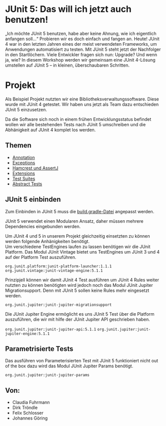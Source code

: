 
# JUnit 5: Das will ich jetzt auch benutzen!

„Ich möchte JUnit 5 benutzen, habe aber keine Ahnung, wie ich eigentlich anfangen soll...“
Probieren wir es doch einfach und fangen an. Heute!
JUnit 4 war in den letzten Jahren eines der meist verwendeten Frameworks, um Anwendungen automatisiert zu testen. Mit JUnit 5 steht jetzt der Nachfolger in den Startlöchern. Viele Entwickler fragen sich nun: Upgrade? Und wenn ja, wie?
In diesem Workshop werden wir gemeinsam eine JUnit 4-Lösung umstellen auf JUnit 5 – in kleinen, überschaubaren Schritten.

# Projekt
Als Beispiel Projekt nutzten wir eine Bibliotheksverwaltungssoftware.
Diese wurde mit JUnit 4 getestet. Wir haben uns jetzt als Team dazu entschieden JUnit 5 einzusetzen.

Da die Software sich noch in einem frühen Entwicklungsstatus befindet wollen wir alle bestehenden Tests nach JUnit 5 umschreiben und die Abhänigkeit auf JUnit 4 komplet los werden.

## Themen

* [Annotation](files/Annotations.md)
* [Exceptions](files/ExpectedException.md)
* [Hamcrest und AssertJ](files/hamcrest.md)
* [Extensions](files/extensions.md)
* [Test Suites](files/Testsuites.md)
* [Abstract Tests](files/abstractTests.md)

## JUnit 5 einbinden
Zum Einbinden in JUnit 5 muss die [build.gradle-Datei](build.gradle) angepasst werden.

JUnit 5 verwendet einen Modularen Ansatz, daher müssen mehrere Dependencies eingebunden werden.

 Um JUnit 4 und 5 in unserem Projekt gleichzeitig einsetzten zu können werden folgende Anhänigkeiten benötigt.  
 Um verschiedene TestEngines laufen zu lassen benötigen wir die JUnit Platform.
 Das Modul JUnit Vintage bietet uns TestEngines um JUnit 3 und 4 auf der Platform Test auszuführen.
   
 `org.junit.platform:junit-platform-launcher:1.1.1` 
 `org.junit.vintage:junit-vintage-engine:5.1.1`
 
 Prinzipjell können wir damit JUnit 4 Test ausführen um JUnit 4 Rules weiter nutzten zu können benötigten wird jedoch noch das Modul JUnit Jupiter Migrationsupport.
 Denn mit JUnit 5 sollen keine Rules mehr eingesetzt werden.  
 
 `org.junit.jupiter:junit-jupiter-migrationsupport`
 
 Die JUnit Jupiter Engine ermöglicht es uns JUnit 5 Test über die Platform auszuführen, die wir mit hilfe der JUnit Jupiter API geschrieben haben. 
 
 `org.junit.jupiter:junit-jupiter-api:5.1.1`
 `org.junit.jupiter:junit-jupiter-engine:5.1.1`
 
## Parametrisierte Tests
Das ausführen von Parameterisierten Test mit JUnit 5 funktioniert nicht out of the box dazu wird das Modul JUnit Jupiter Params benötigt.

`org.junit.jupiter:junit-jupiter-params`

## Von:
* Claudia Fuhrmann
* Dirk Tröndle
* Felix Schlosser
* Johannes Göring 
